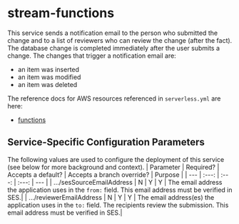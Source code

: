 # stream-functions

This service sends a notification email to the person who submitted the change and to a list of reviewers who can review the change (after the fact). The database change is completed immediately after the user submits a change. The changes that trigger a notification email are:

- an item was inserted
- an item was modified
- an item was deleted

The reference docs for AWS resources referenced in `serverless.yml` are here:

- [functions](https://www.serverless.com/framework/docs/providers/aws/guide/functions)

## Service-Specific Configuration Parameters

The following values are used to configure the deployment of this service (see below for more background and context).
| Parameter | Required? | Accepts a default? | Accepts a branch override? | Purpose |
| --- | :---: | :---: | :---: | --- |
| .../sesSourceEmailAddress | N | Y | Y | The email address the application uses in the `from:` field. This email address must be verified in SES.|
| .../reviewerEmailAddress | N | Y | Y | The email address(es) the application uses in the `to:` field. The recipients review the submission.  This email address must be verified in SES.|
